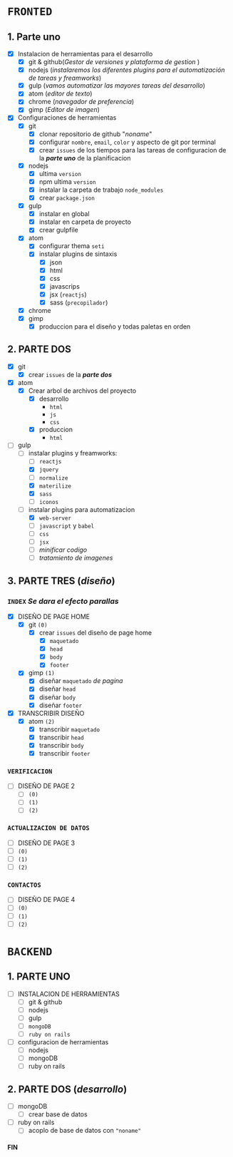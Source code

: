 # `FRONTED`
## __1. Parte uno__

  - [x] Instalacion de herramientas para el desarrollo
    - [x] git & github(_Gestor de versiones y plataforma de gestion_ )
    - [x] nodejs (_instalaremos los diferentes plugins para el automatización de tareas y freamworks_)
    - [x] gulp (_vamos automatizar las mayores tareas del desarrollo_)
    - [x] atom (_editor de texto_)
    - [x] chrome (_navegador de preferencia_)
    - [x] gimp (_Editor de imagen_)

  - [x] Configuraciones de herramientas
    - [x] git
      - [x] clonar repositorio de github "_noname_"
      - [x] configurar `nombre`, `email`, `color` y aspecto de git por terminal
      - [x] crear `issues` de los tiempos para las tareas de configuracion de la **_parte uno_** de la planificacion
    - [x] nodejs
      - [x] ultima `version`
      - [x] npm ultima `version`
      - [x] instalar la carpeta de trabajo `node_modules`
      - [x] crear `package.json`
    - [x] gulp
      - [x] instalar en global
      - [x] instalar en carpeta de proyecto
      - [x] crear gulpfile
    - [x] atom
      - [x] configurar thema `seti`
      - [x] instalar plugins de sintaxis
        - [x] json
        - [x] html
        - [x] css
        - [x] javascrips
        - [x] jsx (`reactjs`)
        - [x] sass (`precopilador`)
    - [x] chrome
    - [x] gimp
      - [x] produccion para el diseño y todas paletas en orden

## __2. PARTE DOS__

  - [x] git
    - [x] crear `issues` de la **_parte dos_**
  - [x] atom
    - [x] Crear arbol de archivos del proyecto
      - [x] desarrollo
        * `html`
        * `js`
        * `css`
      - [x] produccion
        * `html`
  - [ ] gulp
    - [ ] instalar plugins y freamworks:
      - [ ] `reactjs`
      - [x] `jquery`
      - [ ] `normalize`
      - [x] `materilize`
      - [x] `sass`
      - [ ] `iconos`
    - [ ] instalar plugins para automatizacion
      - [x] `web-server`
      - [ ] `javascript` y `babel`
      - [ ] `css`
      - [ ] `jsx`
      - [ ] _minificar codigo_
      - [ ] _tratamiento de imagenes_

## __3. PARTE TRES (_diseño_)__
### __`INDEX` *Se dara el efecto parallas*__
  - [x] DISEÑO DE PAGE HOME
    - [x] git `(0)`
      - [x] crear `issues` del diseño de page home
        - [x] `maquetado`
        - [x] `head`
        - [x] `body`
        - [x] `footer`
    - [x] gimp `(1)`
      - [x] diseñar `maquetado` _de pagina_
      - [x] diseñar `head`
      - [x] diseñar `body`
      - [x] diseñar `footer`
  - [x] TRANSCRIBIR DISEÑO
    - [x] atom `(2)`
      - [x] transcribir `maquetado`
      - [x] transcribir `head`
      - [x] transcribir `body`
      - [x] transcribir `footer`

### __`VERIFICACION`__
  - [ ] DISEÑO DE PAGE 2
    - [ ] `(0)`
    - [ ] `(1)`
    - [ ] `(2)`

### __`ACTUALIZACION DE DATOS`__
  - [ ] DISEÑO DE PAGE 3
  - [ ] `(0)`
  - [ ] `(1)`
  - [ ] `(2)`

### __`CONTACTOS`__
  - [ ] DISEÑO DE PAGE 4
  - [ ] `(0)`
  - [ ] `(1)`
  - [ ] `(2)`

# `BACKEND`

## __1. PARTE UNO__
  - [ ] INSTALACION DE HERRAMIENTAS
    - [ ] git & github
    - [ ] nodejs
    - [ ] gulp
    - [ ] `mongoDB`
    - [ ] `ruby on rails`
  - [ ] configuracion de herramientas
    - [ ] nodejs
    - [ ] mongoDB
    - [ ] ruby on rails

## __2. PARTE DOS (_desarrollo_)__
  - [ ] mongoDB
    - [ ] crear base de datos
  - [ ] ruby on rails
    - [ ] acoplo de base de datos con `"noname"`

#### FIN
